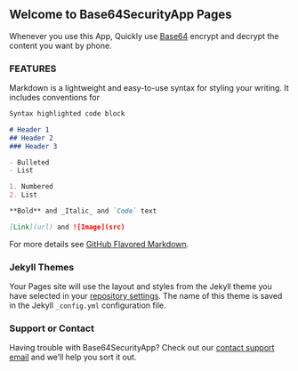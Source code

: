 ## Welcome to Base64SecurityApp Pages

Whenever you use this App, Quickly use [Base64](https://en.wikipedia.org/wiki/Base64) encrypt and decrypt the content you want by phone.

### FEATURES

Markdown is a lightweight and easy-to-use syntax for styling your writing. It includes conventions for

```markdown
Syntax highlighted code block

# Header 1
## Header 2
### Header 3

- Bulleted
- List

1. Numbered
2. List

**Bold** and _Italic_ and `Code` text

[Link](url) and ![Image](src)
```

For more details see [GitHub Flavored Markdown](https://guides.github.com/features/mastering-markdown/).

### Jekyll Themes

Your Pages site will use the layout and styles from the Jekyll theme you have selected in your [repository settings](https://github.com/wanghaitao05/wanghaitao05.github.io/settings). The name of this theme is saved in the Jekyll `_config.yml` configuration file.

### Support or Contact

Having trouble with Base64SecurityApp? Check out our [contact support email](mailto:wanghaitao@nili.ca) and we’ll help you sort it out.

